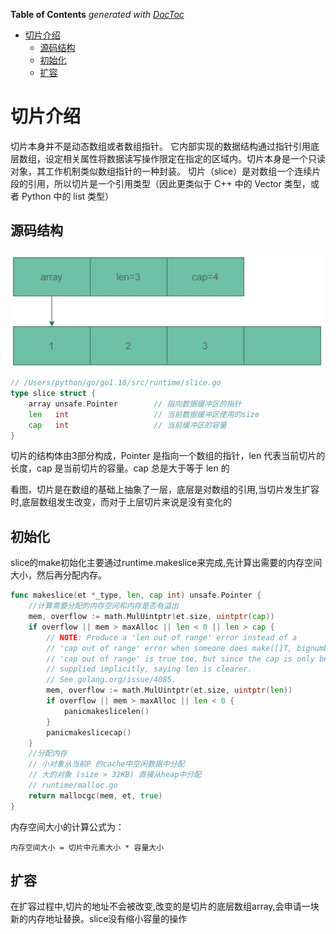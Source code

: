 <!-- START doctoc generated TOC please keep comment here to allow auto update -->
<!-- DON'T EDIT THIS SECTION, INSTEAD RE-RUN doctoc TO UPDATE -->
**Table of Contents**  *generated with [DocToc](https://github.com/thlorenz/doctoc)*

- [切片介绍](#%E5%88%87%E7%89%87%E4%BB%8B%E7%BB%8D)
  - [源码结构](#%E6%BA%90%E7%A0%81%E7%BB%93%E6%9E%84)
  - [初始化](#%E5%88%9D%E5%A7%8B%E5%8C%96)
  - [扩容](#%E6%89%A9%E5%AE%B9)

<!-- END doctoc generated TOC please keep comment here to allow auto update -->

# 切片介绍

切片本身并不是动态数组或者数组指针。
它内部实现的数据结构通过指针引用底层数组，设定相关属性将数据读写操作限定在指定的区域内。切片本身是一个只读对象，其工作机制类似数组指针的一种封装。
切片（slice）是对数组一个连续片段的引用，所以切片是一个引用类型（因此更类似于 C++ 中的 Vector 类型，或者 Python 中的 list 类型）

## 源码结构
![](sliceStructure.png)

```go
// /Users/python/go/go1.18/src/runtime/slice.go
type slice struct {
    array unsafe.Pointer        // 指向数据缓冲区的指针
    len   int                   // 当前数据缓冲区使用的size
    cap   int                   // 当前缓冲区的容量
}
```

切片的结构体由3部分构成，Pointer 是指向一个数组的指针，len 代表当前切片的长度，cap 是当前切片的容量。cap 总是大于等于 len 的

看图，切片是在数组的基础上抽象了一层，底层是对数组的引用,当切片发生扩容时,底层数组发生改变，而对于上层切片来说是没有变化的

## 初始化
slice的make初始化主要通过runtime.makeslice来完成,先计算出需要的内存空间大小，然后再分配内存。
```go
func makeslice(et *_type, len, cap int) unsafe.Pointer {
	//计算需要分配的内存空间和内存是否有溢出
	mem, overflow := math.MulUintptr(et.size, uintptr(cap))
	if overflow || mem > maxAlloc || len < 0 || len > cap {
		// NOTE: Produce a 'len out of range' error instead of a
		// 'cap out of range' error when someone does make([]T, bignumber).
		// 'cap out of range' is true too, but since the cap is only being
		// supplied implicitly, saying len is clearer.
		// See golang.org/issue/4085.
		mem, overflow := math.MulUintptr(et.size, uintptr(len))
		if overflow || mem > maxAlloc || len < 0 {
			panicmakeslicelen()
		}
		panicmakeslicecap()
	}
	//分配内存
	// 小对象从当前P 的cache中空闲数据中分配
	// 大的对象 (size > 32KB) 直接从heap中分配
	// runtime/malloc.go
	return mallocgc(mem, et, true)
}
```
内存空间大小的计算公式为：
```shell
内存空间大小 = 切片中元素大小 * 容量大小
```




## 扩容
在扩容过程中,切片的地址不会被改变,改变的是切片的底层数组array,会申请一块新的内存地址替换。slice没有缩小容量的操作




